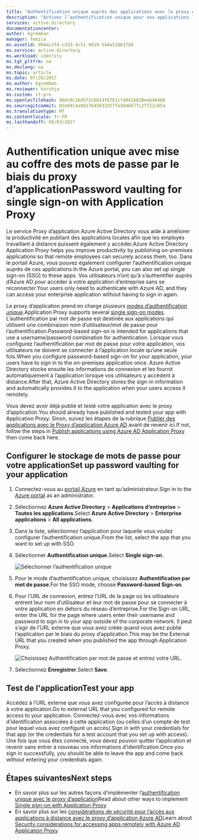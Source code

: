 ```yaml
---
title: "Authentification unique auprès des applications avec le proxy d’application Azure AD | Microsoft Docs"
description: "Activez l’authentification unique pour vos applications locales publiées avec le proxy d’application Azure AD dans le portail Azure."
services: active-directory
documentationcenter: 
author: kgremban
manager: femila
ms.assetid: d94ac3f4-cd33-4c51-9d19-544a528637d4
ms.service: active-directory
ms.workload: identity
ms.tgt_pltfrm: na
ms.devlang: na
ms.topic: article
ms.date: 07/20/2017
ms.author: kgremban
ms.reviewer: harshja
ms.custom: it-pro
ms.openlocfilehash: 9ddc0c1bd5f2cbb24f6761cfd041b820ee6464b8
ms.sourcegitcommit: 02e69c4a9d17645633357fe3d46677c2ff22c85a
ms.translationtype: MT
ms.contentlocale: fr-FR
ms.lasthandoff: 08/03/2017
---
```

# <a name="password-vaulting-for-single-sign-on-with-application-proxy"></a><span data-ttu-id="311c8-103">Authentification unique avec mise au coffre des mots de passe par le biais du proxy d’application</span><span class="sxs-lookup"><span data-stu-id="311c8-103">Password vaulting for single sign-on with Application Proxy</span></span>

<span data-ttu-id="311c8-104">Le service Proxy d’application Azure Active Directory vous aide à améliorer la productivité en publiant des applications locales afin que les employés travaillant à distance puissent également y accéder.</span><span class="sxs-lookup"><span data-stu-id="311c8-104">Azure Active Directory Application Proxy helps you improve productivity by publishing on-premises applications so that remote employees can securely access them, too.</span></span> <span data-ttu-id="311c8-105">Dans le portail Azure, vous pouvez également configurer l’authentification unique auprès de ces applications.</span><span class="sxs-lookup"><span data-stu-id="311c8-105">In the Azure portal, you can also set up single sign-on (SSO) to these apps.</span></span> <span data-ttu-id="311c8-106">Vos utilisateurs n’ont qu’à s’authentifier auprès d’Azure AD pour accéder à votre application d’entreprise sans se reconnecter.</span><span class="sxs-lookup"><span data-stu-id="311c8-106">Your users only need to authenticate with Azure AD, and they can access your enterprise application without having to sign in again.</span></span>

<span data-ttu-id="311c8-107">Le proxy d’application prend en charge plusieurs [modes d’authentification unique](application-proxy-sso-overview.md).</span><span class="sxs-lookup"><span data-stu-id="311c8-107">Application Proxy supports several [single sign-on modes](application-proxy-sso-overview.md).</span></span> <span data-ttu-id="311c8-108">L’authentification par mot de passe est destinée aux applications qui utilisent une combinaison nom d’utilisateur/mot de passe pour l’authentification.</span><span class="sxs-lookup"><span data-stu-id="311c8-108">Password-based sign-on is intended for applications that use a username/password combination for authentication.</span></span> <span data-ttu-id="311c8-109">Lorsque vous configurez l’authentification par mot de passe pour votre application, vos utilisateurs ne doivent se connecter à l’application locale qu’une seule fois.</span><span class="sxs-lookup"><span data-stu-id="311c8-109">When you configure password-based sign-on for your application, your users have to sign in to the on-premises application once.</span></span> <span data-ttu-id="311c8-110">Azure Active Directory stocke ensuite les informations de connexion et les fournit automatiquement à l’application lorsque vos utilisateurs y accèdent à distance.</span><span class="sxs-lookup"><span data-stu-id="311c8-110">After that, Azure Active Directory stores the sign-in information and automatically provides it to the application when your users access it remotely.</span></span> 

<span data-ttu-id="311c8-111">Vous devez avoir déjà publié et testé votre application avec le proxy d’application.</span><span class="sxs-lookup"><span data-stu-id="311c8-111">You should already have published and tested your app with Application Proxy.</span></span> <span data-ttu-id="311c8-112">Sinon, suivez les étapes de la rubrique [Publier des applications avec le Proxy d’application Azure AD](application-proxy-publish-azure-portal.md) avant de revenir ici.</span><span class="sxs-lookup"><span data-stu-id="311c8-112">If not, follow the steps in [Publish applications using Azure AD Application Proxy](application-proxy-publish-azure-portal.md) then come back here.</span></span> 

## <a name="set-up-password-vaulting-for-your-application"></a><span data-ttu-id="311c8-113">Configurer le stockage de mots de passe pour votre application</span><span class="sxs-lookup"><span data-stu-id="311c8-113">Set up password vaulting for your application</span></span>

1. <span data-ttu-id="311c8-114">Connectez-vous au [portail Azure](https://portal.azure.com) en tant qu’administrateur.</span><span class="sxs-lookup"><span data-stu-id="311c8-114">Sign in to the [Azure portal](https://portal.azure.com) as an administrator.</span></span>
2. <span data-ttu-id="311c8-115">Sélectionnez **Azure Active Directory** > **Applications d’entreprise** > **Toutes les applications**.</span><span class="sxs-lookup"><span data-stu-id="311c8-115">Select **Azure Active Directory** > **Enterprise applications** > **All applications**.</span></span>
3. <span data-ttu-id="311c8-116">Dans la liste, sélectionnez l’application pour laquelle vous voulez configurer l’authentification unique.</span><span class="sxs-lookup"><span data-stu-id="311c8-116">From the list, select the app that you want to set up with SSO.</span></span>  
4. <span data-ttu-id="311c8-117">Sélectionner **Authentification unique**.</span><span class="sxs-lookup"><span data-stu-id="311c8-117">Select **Single sign-on**.</span></span>

   ![Sélectionner l’authentification unique](./media/application-proxy-sso-azure-portal/select-sso.png)

5. <span data-ttu-id="311c8-119">Pour le mode d’authentification unique, choisissez **Authentification par mot de passe**.</span><span class="sxs-lookup"><span data-stu-id="311c8-119">For the SSO mode, choose **Password-based Sign-on**.</span></span>
6. <span data-ttu-id="311c8-120">Pour l’URL de connexion, entrez l’URL de la page où les utilisateurs entrent leur nom d’utilisateur et leur mot de passe pour se connecter à votre application en dehors du réseau d’entreprise.</span><span class="sxs-lookup"><span data-stu-id="311c8-120">For the Sign-on URL, enter the URL for the page where users enter their username and password to sign in to your app outside of the corporate network.</span></span> <span data-ttu-id="311c8-121">Il peut s’agir de l’URL externe que vous avez créée quand vous avez publié l’application par le biais du proxy d’application.</span><span class="sxs-lookup"><span data-stu-id="311c8-121">This may be the External URL that you created when you published the app through Application Proxy.</span></span> 

   ![Choisissez Authentification par mot de passe et entrez votre URL.](./media/application-proxy-sso-azure-portal/password-sso.png)

7. <span data-ttu-id="311c8-123">Sélectionnez **Enregistrer**.</span><span class="sxs-lookup"><span data-stu-id="311c8-123">Select **Save**.</span></span>

<!-- Need to repro?
7. The page should tell you that a sign-in form was successfully detected at the provided URL. If it doesn't, select **Configure [your app name] Password Single Sign-on Settings** and choose **Manually detect sign-in fields**. Follow the instructions to point out where the sign-in credentials go. 
-->

## <a name="test-your-app"></a><span data-ttu-id="311c8-124">Test de l'application</span><span class="sxs-lookup"><span data-stu-id="311c8-124">Test your app</span></span>

<span data-ttu-id="311c8-125">Accédez à l’URL externe que vous avez configurée pour l’accès à distance à votre application.</span><span class="sxs-lookup"><span data-stu-id="311c8-125">Go to external URL that you configured for remote access to your application.</span></span> <span data-ttu-id="311c8-126">Connectez-vous avec vos informations d’identification associées à cette application (ou celles d’un compte de test pour lequel vous avez configuré un accès).</span><span class="sxs-lookup"><span data-stu-id="311c8-126">Sign in with your credentials for that app (or the credentials for a test account that you set up with access).</span></span> <span data-ttu-id="311c8-127">Une fois que vous êtes connecté, vous devez pouvoir quitter l’application et revenir sans entrer à nouveau vos informations d’identification.</span><span class="sxs-lookup"><span data-stu-id="311c8-127">Once you sign in successfully, you should be able to leave the app and come back without entering your credentials again.</span></span> 

## <a name="next-steps"></a><span data-ttu-id="311c8-128">Étapes suivantes</span><span class="sxs-lookup"><span data-stu-id="311c8-128">Next steps</span></span>

- <span data-ttu-id="311c8-129">En savoir plus sur les autres façons d’implémenter l’[authentification unique avec le proxy d’application](application-proxy-sso-overview.md)</span><span class="sxs-lookup"><span data-stu-id="311c8-129">Read about other ways to implement [Single sign-on with Application Proxy](application-proxy-sso-overview.md)</span></span>
- <span data-ttu-id="311c8-130">En savoir plus sur les [considérations de sécurité pour l’accès aux applications à distance avec le proxy d’application Azure AD](application-proxy-security-considerations.md)</span><span class="sxs-lookup"><span data-stu-id="311c8-130">Learn about [Security considerations for accessing apps remotely with Azure AD Application Proxy](application-proxy-security-considerations.md)</span></span>
